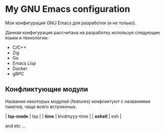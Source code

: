 # My GNU Emacs configuration

Моя конфигурация GNU Emacs для разработки (и не только).

Данная конфигурация рассчитана на разработку используя следующие языки и технологии:
- C/C++
- Zig
- Go
- Emacs Lisp
- Docker
- gRPC

## Конфликтующие модули

Названия некоторых модулей (features) конфликтуют с названиями пакетов, чаще всего встроенных.

| **lsp-mode** | lsp           |
| **time**     | klvdmyyy-time |
| **eshell**   | esh           |

and etc ...
